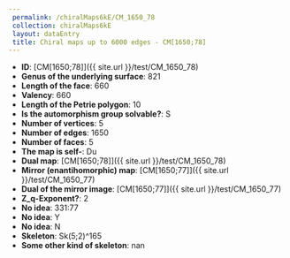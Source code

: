 ```yaml
--- 
 permalink: /chiralMaps6kE/CM_1650_78 
 collection: chiralMaps6kE
 layout: dataEntry
 title: Chiral maps up to 6000 edges - CM[1650;78]
---
```


- **ID**: [CM[1650;78]]({{ site.url }}/test/CM_1650_78)
- **Genus of the underlying surface**: 821
- **Length of the face**: 660
- **Valency**: 660
- **Length of the Petrie polygon**: 10
- **Is the automorphism group solvable?**: S
- **Number of vertices**: 5
- **Number of edges**: 1650
- **Number of faces**: 5
- **The map is self-**: Du
- **Dual map**: [CM[1650;78]]({{ site.url }}/test/CM_1650_78)
- **Mirror (enantihomorphic) map**: [CM[1650;77]]({{ site.url }}/test/CM_1650_77)
- **Dual of the mirror image**: [CM[1650;77]]({{ site.url }}/test/CM_1650_77)
- **Z_q-Exponent?**: 2
- **No idea**:  331:77
- **No idea**: Y
- **No idea**: N
- **Skeleton**: Sk(5;2)^165
- **Some other kind of skeleton**: nan
